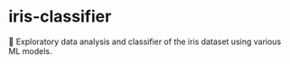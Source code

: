 # iris-classifier
🔎 Exploratory data analysis and classifier of the iris dataset using various ML models.
